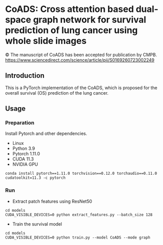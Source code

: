 # CoADS: Cross attention based dual-space graph network for survival prediction of lung cancer using whole slide images

&copy; The manuscript of CoADS has been accepted for publication by CMPB.
https://www.sciencedirect.com/science/article/pii/S0169260723002249

## Introduction

This is a PyTorch implementation of the CoADS, which is proposed for the overall survival (OS) prediction of the lung cancer. 

## Usage

### Preparation

Install Pytorch and other dependencies.

- Linux
- Python 3.9
- Pytorch 1.11.0
- CUDA 11.3
- NVIDIA GPU

```shell
conda install pytorch==1.11.0 torchvision==0.12.0 torchaudio==0.11.0 cudatoolkit=11.3 -c pytorch
```

### Run

- Extract patch features using ResNet50

```shell
cd models
CUDA_VISIBLE_DEVICES=0 python extract_features.py --batch_size 128
```

- Train the survival model

```shell
cd models
CUDA_VISIBLE_DEVICES=0 python train.py --model CoADS --mode graph
```

